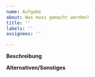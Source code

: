 ```yaml
---
name: Aufgabe
about: Was muss gemacht werden?
title: ''
labels: ''
assignees: ''

---
```


**Beschreibung**


**Alternativen/Sonstiges**
